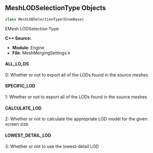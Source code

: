## MeshLODSelectionType Objects

```python
class MeshLODSelectionType(EnumBase)
```

EMesh LODSelection Type

**C++ Source:**

- **Module**: Engine
- **File**: MeshMergingSettings.h

<a id="unreal.MeshLODSelectionType.ALL_LO_DS"></a>

#### ALL_LO_DS

0: Whether or not to export all of the LODs found in the source meshes

<a id="unreal.MeshLODSelectionType.SPECIFIC_LOD"></a>

#### SPECIFIC_LOD

1: Whether or not to export all of the LODs found in the source meshes

<a id="unreal.MeshLODSelectionType.CALCULATE_LOD"></a>

#### CALCULATE_LOD

2: Whether or not to calculate the appropriate LOD model for the given screen size

<a id="unreal.MeshLODSelectionType.LOWEST_DETAIL_LOD"></a>

#### LOWEST_DETAIL_LOD

3: Whether or not to use the lowest-detail LOD

<a id="unreal.ProxyNormalComputationMethod"></a>